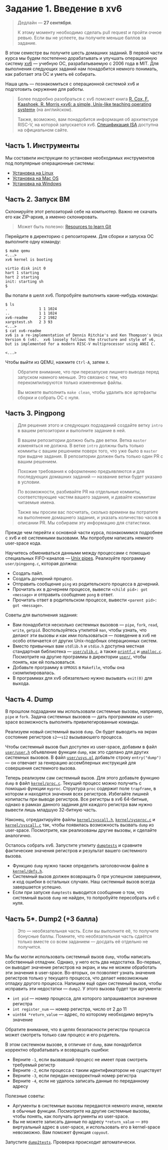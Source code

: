 # Задание 1. Введение в xv6

> Дедлайн — **27 сентября**.
> 
> К этому моменту необходимо сделать pull request и пройти очное ревью. Если вы не успеете, вы получите меньше баллов за задание.

В этом семестре вы получите шесть домашних заданий. В первой части курса мы будем постепенно дорабатывать и улучшать операционную систему [xv6](https://github.com/mit-pdos/xv6-riscv) — учебную ОС, разрабатываемую с 2006 года в MIT. Для выполнения следующих заданий нам понадобится немного понимать, как работает эта ОС и уметь её собирать.

Наша цель — познакомиться с операционной системой xv6 и подготовить окружение для работы.

> Более подробно разобраться с xv6 поможет книга [R. Cox, F. Kaashoek, R. Morris «xv6: a simple, Unix-like teaching operating system»](https://pdos.csail.mit.edu/6.828/2021/xv6/book-riscv-rev2.pdf) (на английском).
>
> Также, возможно, вам понадобится информация об архитектуре RISC-V, на которой запускается xv6. [Спецификация ISA](https://riscv.org/technical/specifications/) доступна на официальном сайте.

## Часть 1. Инструменты

Мы составили инструкции по установке необходимых инструментов под популярные операционные системы:

* [Установка на Linux](tools-linux.md)
* [Установка на Mac OS](tools-macos.md)
* [Установка на Windows](tools-windows.md)

## Часть 2. Запуск ВМ

Склонируйте этот репозиторий себе на компьютер. Важно не скачать его как ZIP-архив, а именно склонировать.

> Может быть полезно: [Resources to learn Git](https://try.github.io/)

Перейдите в директорию с репозиторием. Для сборки и запуска ОС выполните одну команду:

```
$ make qemu
<...>
xv6 kernel is booting

virtio disk init 0
hart 1 starting
hart 2 starting
init: starting sh
$
```

Вы попали в шелл xv6. Попробуйте выполнить какие-нибудь команды:

```
$ ls
.              1 1 1024
..             1 1 1024
xv6-readme     2 2 1982
xargstest.sh   2 3 93
<...>
$ cat xv6-readme
xv6 is a re-implementation of Dennis Ritchie's and Ken Thompson's Unix
Version 6 (v6).  xv6 loosely follows the structure and style of v6,
but is implemented for a modern RISC-V multiprocessor using ANSI C.

<...>
```

Чтобы выйти из QEMU, нажмите `Ctrl-A`, затем `X`.

> Обратите внимание, что при перезапуске лишнего вывода перед запуском намного меньше. Это связано с тем, что перекомпилируются только измененные файлы.
>
> Вы можете выполнить `make clean`, чтобы удалить все артефакты сборки и собрать ОС с нуля.

## Часть 3. Pingpong

> Для решения этого и следующих подзаданий создайте ветку `intro` в вашем репозитории и выполните задание в ней.
> 
> В вашем репозитории должно быть две ветки. Ветка `master` изменяться не должна. В ветке `intro` должны быть только коммиты с вашим решением поверх того, что уже было в `master` при выдаче задания. В репозитории должен быть только один PR с вашим решением.
>
> Похожие требования к оформлению предъявляются и для последующих домашних заданий — название ветки будет указано в условии.
>
> По возможности, разбивайте PR на отдельные коммиты, соответствующие частям вашего задания, и давайте коммитам читаемые имена.
>
> Также мы просим вас посчитать, сколько времени вы потратите на выполнение домашнего задания, и указать количество часов в описании PR. Мы собираем эту информацию для статистики.

Прежде чем перейти к основной части курса, познакомимся подробнее с xv6 и её системными вызовами. Мы попробуем написать немного user-space кода.

Научитесь обмениваться данными между процессами с помощью специальных FIFO-каналов — [Unix pipes](https://en.wikipedia.org/wiki/Pipeline_(Unix)). Реализуйте программу `user/pingpong.c`, которая должна:

* Создать пайп.
* Создать дочерний процесс.
* Отправить сообщение `ping` из родительского процесса в дочерний.
* Прочитать их в дочернем процессе, вывести `<child pid>: got <message>` и отправить сообщение `pong` в ответ.
* Прочитать ответ в родительском процессе, вывести `<parent pid>: got <message>`.

Советы для выполнения задания:

* Вам понадобится несколько системных вызовов — `pipe`, `fork`, `read`, `write`, `getpid`. Воспользуйтесь утилитой `man`, чтобы узнать, что делают эти вызовы и как ими пользоваться — поведение в xv6 не особо отличается от других Unix-подобных операционных систем.
* Вместо привычных вам `stdlib.h` и `stdio.h` доступна местная стандартная библиотека — [`user/ulib.c`](user/ulib.c), а также [`printf.c`](user/printf.c) и [`umalloc.c`](user/umalloc.c). Посмотрите на другие программы в директории [`user/`](user/), чтобы понять, как ей пользоваться.
* Добавьте программу в `UPROGS` в `Makefile`, чтобы она скомпилировалась.
* В программах для xv6 обязательно нужно вызывать `exit(0)` для выхода.

## Часть 4. Dump

В прошлом подзадании мы использовали системные вызовы, например, `pipe` и `fork`. Задача системных вызовов — дать программам из user-space возможность выполнять привилегированные команды.

Реализуем новый системный вызов `dump`. Он будет выводить на экран состояние регистров `s2`—`s12` вызываюшего процесса.

Чтобы системный вызов был доступен из user-space, добавим в файл [`user/user.h`](user/user.h) объявление функции `dump`, как это сделано для других системных вызовов. В файл [`user/usys.pl`](user/usys.pl) добавьте строку `entry("dump")` — он отвечает за генерацию ассемблерных инструкций для совершения системного вызова.

Теперь реализуем сам системный вызов. Для этого добавьте функцию `dump` в файл [`kernel/proc.c`](kernel/proc.c). Текущий процесс можно получить с помощью функции `myproc`. Структура `proc` содержит поле `trapframe`, в котором и находятся значения всех регистров. Избегайте лишней копипасты при выводе регистров. Все регистры в xv6 64-битные, однако в рамках данного задания для каждого регистра вам нужно вывести лишь младшую 32-битную часть.

Наконец, отредактируйте файлы [`kernel/syscall.h`](kernel/syscall.h), [`kernel/sysproc.c`](kernel/sysproc.c) и [`kernel/syscall.c`](kernel/syscall.c) так, чтобы появилась возможность вызвать `dump` из user-space. Посмотрите, как реализованы другие вызовы, и сделайте аналогично.

Осталось собрать xv6. Запустите утилиту [`dumptests`](user/dumptests.c) и сравните фактические значения регистров и результат вашего системного вызова.

* Функцию `dump` нужно также определить заголовочном файле в [`kernel/defs.h`](kernel/defs.h).
* Системный вызов должен возвращать 0 при успешном завершении, и код ошибки в остальных случаях. Наш системный вызов всегда завершается успешно.
* Если при запуске `dumptests` выводится сообщение о том, что системный вызов `dump` не найден, то попробуйте пересобрать xv6 с нуля.

## Часть 5*. Dump2 (+3 балла)

> Это — необязательная часть. Если вы выполните её, то получите бонусные баллы. Помните, что необязательная часть сдаётся только вместе со всем заданием — досдать её отдельно не получится.

Мы бы могли использовать системный вызов `dump`, чтобы написать собственный отладчик. Однако, у него есть два недостатка. Во-первых, он выводит значение регистров на экран, и мы не можем обработать эти значения в user-space. Во-вторых, он позволяет узнать значения регистров только у текущего процесса, что делает невозможным отладку другого процесса. Напишем ещё один системный вызов, чтобы исправить эти недостатки — `dump2`. У этого вызова будет три аргумента:

* `int pid` — номер процесса, для которого запрашивается значение регистра
* `int register_num` — номер регистра, число от 2 до 11
* `uint64 *return_value` — адрес, по которому необходимо вернуть значение

Обратите внимание, что в целях безопасности регистры процесса может смотреть только сам процесс и его родитель.

В этом системном вызове, в отличие от `dump`, вам понадобится корректно обрабатывать и возвращать ошибки:

* Верните `-1`, если вызвавший процесс не имеет прав смотреть требуемый регистр
* Верните `-2`, если процесса с таким идентификатором не существует
* Верните `-3`, если передан некорректный номер регистра
* Верните `-4`, если не удалось записать данные по переданному адресу

Полезные советы:

* Аргументы в системные вызовы передаются немного иначе, нежели в обычные функции. Посмотрите на другие системные вызовы, чтобы понять, как получать аргументы из user-space.
* Вы не можете записать данные по адресу `*return_value` — это виртуальный адрес в user-space, и использовать его в kernel-space невозможно. Вам поможет функция `copyout`.

Запустите [`dump2tests`](user/dump2tests.c). Проверка происходит автоматически.
